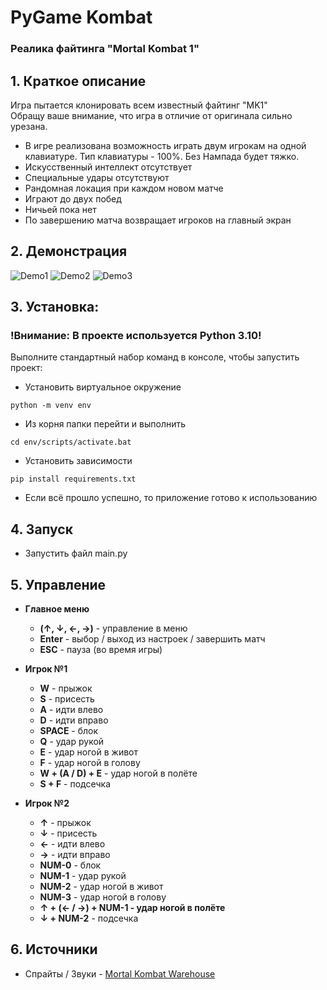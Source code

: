 # PyGame Kombat
### Реалика файтинга "Mortal Kombat 1"  
## 1. Краткое описание
Игра пытается клонировать всем известный файтинг "MK1"  
Обращу ваше внимание, что игра в отличие от оригинала сильно урезана.

* В игре реализована возможность играть двум игрокам на одной  
клавиатуре. Тип клавиатуры - 100%. Без Нампада будет тяжко.
* Искусственный интеллект отсутствует  
* Специальные удары отсутствуют
* Рандомная локация при каждом новом матче
* Играют до двух побед
* Ничьей пока нет
* По завершению матча возвращает игроков на главный экран

## 2. Демонстрация
![Demo1](https://github.com/GooseInBacket/MK/blob/master/data/content/props/demo_1.png)
![Demo2](https://github.com/GooseInBacket/MK/blob/master/data/content/props/demo_2.png)
![Demo3](https://github.com/GooseInBacket/MK/blob/master/data/content/props/demo_3.png)

## 3. Установка:
### **!Внимание: В проекте используется Python 3.10!**

Выполните стандартный набор команд в консоле, чтобы запустить проект:
* Установить виртуальное окружение
```commandline
python -m venv env
```
* Из корня папки перейти и выполнить 
```commandline 
cd env/scripts/activate.bat
```
* Установить зависимости 
```commandline
pip install requirements.txt 
```
* Если всё прошло успешно, то приложение готово к использованию
## 4. Запуск
* Запустить файл main.py
## 5. Управление
* **Главное меню**
  * **(↑, ↓, ←, →)** - управление в меню
  * **Enter** - выбор / выход из настроек / завершить матч
  * **ESC** - пауза (во время игры)


* **Игрок №1**
  * **W** - прыжок
  * **S** - присесть
  * **A** - идти влево
  * **D** - идти вправо
  * **SPACE** - блок
  * **Q** - удар рукой
  * **E** - удар ногой в живот
  * **F** - удар ногой в голову
  * **W + (A / D) + E** - удар ногой в полёте
  * **S + F** - подсечка


* **Игрок №2**
  * **↑** - прыжок
  * **↓** - присесть
  * **←** - идти влево
  * **→** - идти вправо
  * **NUM-0** - блок
  * **NUM-1** - удар рукой
  * **NUM-2** - удар ногой в живот
  * **NUM-3** - удар ногой в голову
  * **↑ + (← / →) + NUM-1 - удар ногой в полёте**
  * **↓ + NUM-2** - подсечка

## 6. Источники
* Спрайты / Звуки  - [Mortal Kombat Warehouse](https://www.mortalkombatwarehouse.com/mk1/)
